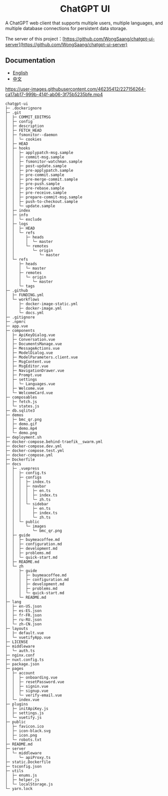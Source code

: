 <div align="center">
<h1>ChatGPT UI</h1>
</div>

A ChatGPT web client that supports multiple users, multiple languages, and multiple database connections for persistent data storage.

The server of this project：[https://github.com/WongSaang/chatgpt-ui-server](https://github.com/WongSaang/chatgpt-ui-server)

## Documentation
- [English](https://wongsaang.github.io/chatgpt-ui/)
- [中文](https://wongsaang.github.io/chatgpt-ui/zh/)


https://user-images.githubusercontent.com/46235412/227156264-ca17ab17-999b-414f-ab06-3f75b5235bfe.mp4


```
chatgpt-ui
├─ .dockerignore
├─ .git
│  ├─ COMMIT_EDITMSG
│  ├─ config
│  ├─ description
│  ├─ FETCH_HEAD
│  ├─ fsmonitor--daemon
│  │  └─ cookies
│  ├─ HEAD
│  ├─ hooks
│  │  ├─ applypatch-msg.sample
│  │  ├─ commit-msg.sample
│  │  ├─ fsmonitor-watchman.sample
│  │  ├─ post-update.sample
│  │  ├─ pre-applypatch.sample
│  │  ├─ pre-commit.sample
│  │  ├─ pre-merge-commit.sample
│  │  ├─ pre-push.sample
│  │  ├─ pre-rebase.sample
│  │  ├─ pre-receive.sample
│  │  ├─ prepare-commit-msg.sample
│  │  ├─ push-to-checkout.sample
│  │  └─ update.sample
│  ├─ index
│  ├─ info
│  │  └─ exclude
│  ├─ logs
│  │  ├─ HEAD
│  │  └─ refs
│  │     ├─ heads
│  │     │  └─ master
│  │     └─ remotes
│  │        └─ origin
│  │           └─ master
│  └─ refs
│     ├─ heads
│     │  └─ master
│     ├─ remotes
│     │  └─ origin
│     │     └─ master
│     └─ tags
├─ .github
│  ├─ FUNDING.yml
│  └─ workflows
│     ├─ docker-image-static.yml
│     ├─ docker-image.yml
│     └─ docs.yml
├─ .gitignore
├─ .npmrc
├─ app.vue
├─ components
│  ├─ ApiKeyDialog.vue
│  ├─ Conversation.vue
│  ├─ DocumentsManage.vue
│  ├─ MessageActions.vue
│  ├─ ModelDialog.vue
│  ├─ ModelParameters.client.vue
│  ├─ MsgContent.vue
│  ├─ MsgEditor.vue
│  ├─ NavigationDrawer.vue
│  ├─ Prompt.vue
│  ├─ settings
│  │  └─ Languages.vue
│  ├─ Welcome.vue
│  └─ WelcomeCard.vue
├─ composables
│  ├─ fetch.js
│  └─ states.js
├─ db.sqlite3
├─ demos
│  ├─ bmc_qr.png
│  ├─ demo.gif
│  ├─ demo.mp4
│  └─ demo.png
├─ deployment.sh
├─ docker-compose.behind-traefik__swarm.yml
├─ docker-compose.dev.yml
├─ docker-compose.test.yml
├─ docker-compose.yml
├─ Dockerfile
├─ docs
│  ├─ .vuepress
│  │  ├─ config.ts
│  │  ├─ configs
│  │  │  ├─ index.ts
│  │  │  ├─ navbar
│  │  │  │  ├─ en.ts
│  │  │  │  ├─ index.ts
│  │  │  │  └─ zh.ts
│  │  │  └─ sidebar
│  │  │     ├─ en.ts
│  │  │     ├─ index.ts
│  │  │     └─ zh.ts
│  │  └─ public
│  │     └─ images
│  │        └─ bmc_qr.png
│  ├─ guide
│  │  ├─ buymeacoffee.md
│  │  ├─ configuration.md
│  │  ├─ development.md
│  │  ├─ problems.md
│  │  └─ quick-start.md
│  ├─ README.md
│  └─ zh
│     ├─ guide
│     │  ├─ buymeacoffee.md
│     │  ├─ configuration.md
│     │  ├─ development.md
│     │  ├─ problems.md
│     │  └─ quick-start.md
│     └─ README.md
├─ lang
│  ├─ en-US.json
│  ├─ es-ES.json
│  ├─ fr-FR.json
│  ├─ ru-RU.json
│  └─ zh-CN.json
├─ layouts
│  ├─ default.vue
│  └─ vuetifyApp.vue
├─ LICENSE
├─ middleware
│  └─ auth.ts
├─ nginx.conf
├─ nuxt.config.ts
├─ package.json
├─ pages
│  ├─ account
│  │  ├─ onboarding.vue
│  │  ├─ resetPassword.vue
│  │  ├─ signin.vue
│  │  ├─ signup.vue
│  │  └─ verify-email.vue
│  └─ index.vue
├─ plugins
│  ├─ initApiKey.js
│  ├─ settings.js
│  └─ vuetify.js
├─ public
│  ├─ favicon.ico
│  ├─ icon-black.svg
│  ├─ icon.png
│  └─ robots.txt
├─ README.md
├─ server
│  └─ middleware
│     └─ apiProxy.ts
├─ static.Dockerfile
├─ tsconfig.json
├─ utils
│  ├─ enums.js
│  ├─ helper.js
│  └─ localStorage.js
└─ yarn.lock

```
